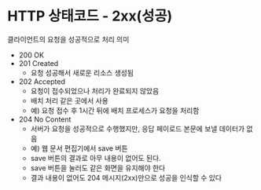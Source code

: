 
# HTTP 상태코드 - 2xx(성공)

클라이언트의 요청을 성공적으로 처리 의미

- 200 OK
- 201 Created 
  - 요청 성공해서 새로운 리소스 생성됨
- 202 Accepted
  - 요청이 접수되었으나 처리가 완료되지 않았음
  - 배치 처리 같은 곳에서 사용 
  - 예) 요청 접수 후 1시간 뒤에 배치 프로세스가 요청을 처리함 
- 204 No Content
  - 서버가 요청을 성공적으로 수행했지만, 응답 페이로드 본문에 보낼 데이터가 없음
  - 예) 웹 문서 편집기에서 save 버튼
  - save 버튼의 결과로 아무 내용이 없어도 된다.
  - save 버튼을 눌러도 같은 화면을 유지해야 한다
  - 결과 내용이 없어도 204 메시지(2xx)만으로 성공을 인식할 수 있다


